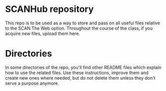 # SCANHub repository

This repo is to be used as a way to store and pass on all useful files relative to the SCAN The Web option.
Throughout the course of the class, if you acquire new files, upload them here.

# Directories

In some directories of the repo, you'll find other README files which explain how to use the related files. Use these instructions, improve them and create new ones where needed, but do not delete them unless they don't serve a purpose anymore.

